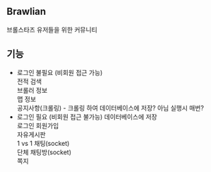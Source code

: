 ## Brawlian

브롤스타즈 유저들을 위한 커뮤니티
<br>

## 기능
- 로그인 불필요 (비회원 접근 가능)   
전적 검색   
브롤러 정보   
맵 정보    
공지사항(크롤링) - 크롤링 하여 데이터베이스에 저장? 아님 실행시 매번?   
- 로그인 필요 (비회원 접근 불가능) 데이터베이스에 저장        
로그인 회원가입    
자유게시판   
1 vs 1 채팅(socket)   
단체 채팅방(socket)   
쪽지   

